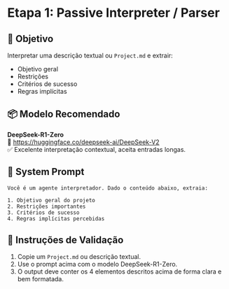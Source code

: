 # Etapa 1: Passive Interpreter / Parser

## 🎯 Objetivo
Interpretar uma descrição textual ou `Project.md` e extrair:
- Objetivo geral
- Restrições
- Critérios de sucesso
- Regras implícitas

## 📦 Modelo Recomendado
**DeepSeek-R1-Zero**  
🔗 https://huggingface.co/deepseek-ai/DeepSeek-V2  
✅ Excelente interpretação contextual, aceita entradas longas.

## 🧠 System Prompt
```plaintext
Você é um agente interpretador. Dado o conteúdo abaixo, extraia:

1. Objetivo geral do projeto
2. Restrições importantes
3. Critérios de sucesso
4. Regras implícitas percebidas
```

## 🧪 Instruções de Validação
1. Copie um `Project.md` ou descrição textual.
2. Use o prompt acima com o modelo DeepSeek-R1-Zero.
3. O output deve conter os 4 elementos descritos acima de forma clara e bem formatada.
